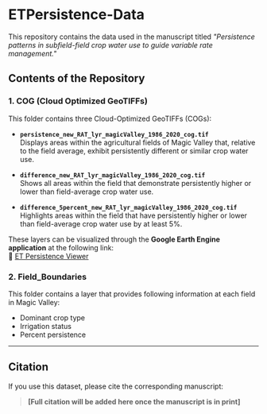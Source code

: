 # ETPersistence-Data

This repository contains the data used in the manuscript titled *"Persistence patterns in subfield-field crop water use to guide variable rate management."*

## Contents of the Repository

### 1. COG (Cloud Optimized GeoTIFFs)
This folder contains three Cloud-Optimized GeoTIFFs (COGs):

- **`persistence_new_RAT_lyr_magicValley_1986_2020_cog.tif`**  
  Displays areas within the agricultural fields of Magic Valley that, relative to the field average, exhibit persistently different or similar crop water use.

- **`difference_new_RAT_lyr_magicValley_1986_2020_cog.tif`**  
  Shows all areas within the field that demonstrate persistently higher or lower than field-average crop water use.

- **`difference_5percent_new_RAT_lyr_magicValley_1986_2020_cog.tif`**  
  Highlights areas within the field that have persistently higher or lower than field-average crop water use by at least 5%.

These layers can be visualized through the **Google Earth Engine application** at the following link:  
🔗 [ET Persistence Viewer](https://chinmaydeval91.users.earthengine.app/view/etpersistence)

### 2. Field_Boundaries
This folder contains a layer that provides following information at each field in Magic Valley:
- Dominant crop type  
- Irrigation status  
- Percent persistence  

---

## Citation  
If you use this dataset, please cite the corresponding manuscript:  
> **[Full citation will be added here once the manuscript is in print]**
